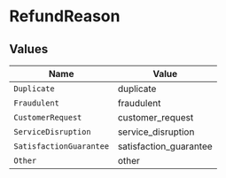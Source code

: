 # RefundReason


## Values

| Name                    | Value                   |
| ----------------------- | ----------------------- |
| `Duplicate`             | duplicate               |
| `Fraudulent`            | fraudulent              |
| `CustomerRequest`       | customer_request        |
| `ServiceDisruption`     | service_disruption      |
| `SatisfactionGuarantee` | satisfaction_guarantee  |
| `Other`                 | other                   |